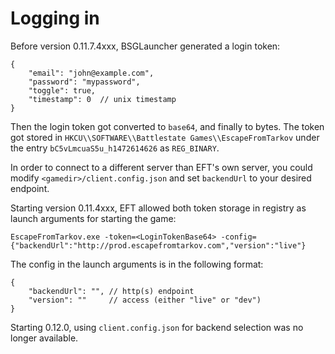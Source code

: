 # Logging in

Before version 0.11.7.4xxx, BSGLauncher generated a login token:

```jsonc
{
    "email": "john@example.com",
    "password": "mypassword",
    "toggle": true,
    "timestamp": 0  // unix timestamp
}
```

Then the login token got converted to `base64`, and finally to bytes.
The token got stored in `HKCU\\SOFTWARE\\Battlestate Games\\EscapeFromTarkov`
under the entry `bC5vLmcuaS5u_h1472614626` as `REG_BINARY`.

In order to connect to a different server than EFT's own server, you could
modify `<gamedir>/client.config.json` and set `backendUrl` to your desired
endpoint.

Starting version 0.11.4xxx, EFT allowed both token storage in registry as
launch arguments for starting the game:

```
EscapeFromTarkov.exe -token=<LoginTokenBase64> -config={"backendUrl":"http://prod.escapefromtarkov.com","version":"live"}
```

The config in the launch arguments is in the following format:

```jsonc
{
    "backendUrl": "", // http(s) endpoint
    "version": ""     // access (either "live" or "dev")
}
```

Starting 0.12.0, using `client.config.json` for backend selection was no longer
available. 
